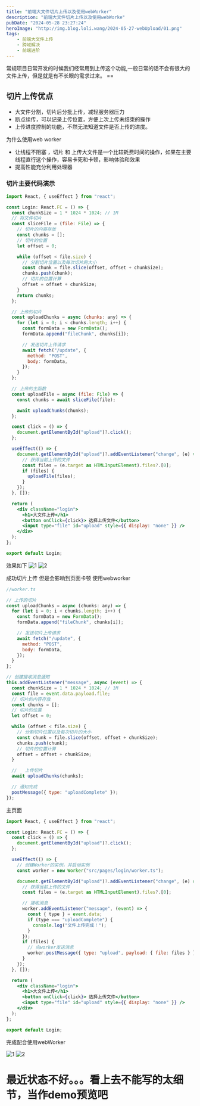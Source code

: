 ```yaml
---
title: "前端大文件切片上传以及使用webWorker"
description: "前端大文件切片上传以及使用webWorke"
pubDate: "2024-05-28 23:27:24"
heroImage: "http://img.blog.loli.wang/2024-05-27-webUpload/01.png"
tags:
    - 前端大文件上传
    - 跨域解决
    - 前端进阶
---
```


常规项目日常开发的时候我们经常用到上传这个功能,一般日常的话不会有很大的文件上传，但是就是有不长眼的需求过来。 == 
 
## 切片上传优点

 - 大文件分割，切片后分批上传，减轻服务器压力
 - 断点续传，可以记录上传位置，方便上次上传未结束的操作
 - 上传进度控制的功能，不然无法知道文件是否上传的进度。
  
为什么使用web worker

 - 让线程不阻塞 ，切片 和 上传大文件是一个比较耗费时间的操作，如果在主要线程直行这个操作，容易卡死和卡顿，影响体验和效果
 - 提高性能充分利用处理器 
  



### 切片主要代码演示 

```jsx
import React, { useEffect } from "react";

const Login: React.FC = () => {
  const chunkSize = 1 * 1024 * 1024; // 1M
  // 将文件切片
  const sliceFile = (file: File) => {
    // 切片的内容存放
    const chunks = [];
    // 切片的位置
    let offset = 0;

    while (offset < file.size) {
      // 分割切片位置以及每次切片的大小
      const chunk = file.slice(offset, offset + chunkSize);
      chunks.push(chunk);
      // 切片的位置计算
      offset = offset + chunkSize;
    }
    return chunks;
  };

  // 上传的切片
  const uploadChunks = async (chunks: any) => {
    for (let i = 0; i < chunks.length; i++) {
      const formData = new FormData();
      formData.append("fileChunk", chunks[i]);

      // 发送切片上传请求
      await fetch("/update", {
        method: "POST",
        body: formData,
      });
    }
  };

  // 上传的主函数
  const uploadFile = async (file: File) => {
    const chunks = await sliceFile(file);

    await uploadChunks(chunks);
  };

  const click = () => {
    document.getElementById("upload")?.click();
  };

  useEffect(() => {
    document.getElementById("upload")?.addEventListener("change", (e) => {
      // 获得当前上传的文件
      const files = (e.target as HTMLInputElement).files?.[0];
      if (files) {
        uploadFile(files);
      }
    });
  }, []);

  return (
    <div className="login">
      <h1>大文件上传</h1>
      <button onClick={click}> 选择上传文件</button>
      <input type="file" id="upload" style={{ display: "none" }} />
    </div>
  );
};

export default Login;

```
效果如下
![1](http://img.blog.loli.wang/2024-05-27-webUpload/01.png)
![2](http://img.blog.loli.wang/2024-05-27-webUpload/02.png)



成功切片上传 但是会影响到页面卡顿 使用webworker




```jsx
//worker.ts

// 上传的切片
const uploadChunks = async (chunks: any) => {
  for (let i = 0; i < chunks.length; i++) {
    const formData = new FormData();
    formData.append("fileChunk", chunks[i]);

    // 发送切片上传请求
    await fetch("/update", {
      method: "POST",
      body: formData,
    });
  }
};

// 创建接收消息通知
this.addEventListener("message", async (event) => {
  const chunkSize = 1 * 1024 * 1024; // 1M
  const file = event.data.payload.file;
  // 切片的内容存放
  const chunks = [];
  // 切片的位置
  let offset = 0;

  while (offset < file.size) {
    // 分割切片位置以及每次切片的大小
    const chunk = file.slice(offset, offset + chunkSize);
    chunks.push(chunk);
    // 切片的位置计算
    offset = offset + chunkSize;
  }

  //   上传切片
  await uploadChunks(chunks);

  // 通知完成
  postMessage({ type: "uploadComplete" });
});

```

主页面
```jsx
import React, { useEffect } from "react";

const Login: React.FC = () => {
  const click = () => {
    document.getElementById("upload")?.click();
  };

  useEffect(() => {
    // 创建Worker的实例，并启动实例
    const worker = new Worker("src/pages/login/worker.ts");

    document.getElementById("upload")?.addEventListener("change", (e) => {
      // 获得当前上传的文件
      const files = (e.target as HTMLInputElement).files?.[0];

      // 接收消息
      worker.addEventListener("message", (event) => {
        const { type } = event.data;
        if (type === "uploadComplete") {
          console.log("文件上传完成！");
        }
      });
      if (files) {
        // 向worker发送消息
        worker.postMessage({ type: "upload", payload: { file: files } });
      }
    });
  }, []);

  return (
    <div className="login">
      <h1>大文件上传</h1>
      <button onClick={click}> 选择上传文件</button>
      <input type="file" id="upload" style={{ display: "none" }} />
    </div>
  );
};

export default Login;

```

完成配合使用webWorker

![1](http://img.blog.loli.wang/2024-05-27-webUpload/03.png)
![2](http://img.blog.loli.wang/2024-05-27-webUpload/04.png)




# 最近状态不好。。。看上去不能写的太细节，当作demo预览吧